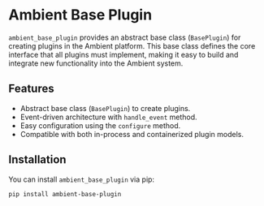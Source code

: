 
# Ambient Base Plugin

`ambient_base_plugin` provides an abstract base class (`BasePlugin`) for creating plugins in the Ambient platform. This base class defines the core interface that all plugins must implement, making it easy to build and integrate new functionality into the Ambient system.

## Features

- Abstract base class (`BasePlugin`) to create plugins.
- Event-driven architecture with `handle_event` method.
- Easy configuration using the `configure` method.
- Compatible with both in-process and containerized plugin models.

## Installation

You can install `ambient_base_plugin` via pip:

```bash
pip install ambient-base-plugin
```
